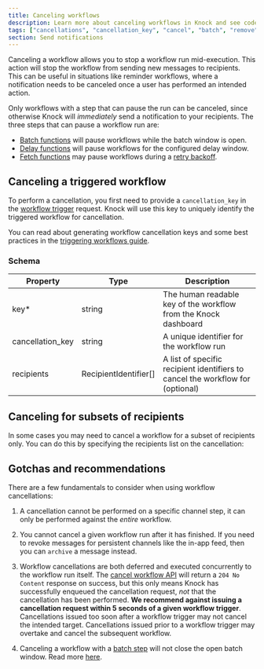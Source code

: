```yaml
---
title: Canceling workflows
description: Learn more about canceling workflows in Knock and see code examples to get started.
tags: ["cancellations", "cancellation_key", "cancel", "batch", "remove"]
section: Send notifications
---
```


Canceling a workflow allows you to stop a workflow run mid-execution. This action will stop the workflow from sending new messages to recipients. This can be useful in situations like reminder workflows, where a notification needs to be canceled once a user has performed an intended action.

Only workflows with a step that can pause the run can be canceled, since otherwise Knock will _immediately_ send a notification to your recipients. The three steps that can pause a workflow run are:

- [Batch functions](/send-notifications/designing-workflows/batch-function) will pause workflows while the batch window is open.
- [Delay functions](/send-notifications/designing-workflows/delay-function) will pause workflows for the configured delay window.
- [Fetch functions](/send-notifications/designing-workflows/fetch-function) may pause workflows during a [retry backoff](/send-notifications/designing-workflows/fetch-function#error-handling).

## Canceling a triggered workflow

To perform a cancellation, you first need to provide a `cancellation_key` in the [workflow trigger](/send-notifications/triggering-workflows) request. Knock will use this key to uniquely identify the triggered workflow for cancellation.

You can read about generating workflow cancellation keys and some best practices in the [triggering workflows guide](/send-notifications/triggering-workflows/api#generating-a-cancellation-key).

<MultiLangCodeBlock
  snippet="workflows.cancel"
  title="Canceling a triggered workflow"
/>

### Schema

| Property         | Type                  | Description                                                                    |
| ---------------- | --------------------- | ------------------------------------------------------------------------------ |
| key\*            | string                | The human readable key of the workflow from the Knock dashboard                |
| cancellation_key | string                | A unique identifier for the workflow run                                       |
| recipients       | RecipientIdentifier[] | A list of specific recipient identifiers to cancel the workflow for (optional) |

## Canceling for subsets of recipients

In some cases you may need to cancel a workflow for a subset of recipients only. You can do this by specifying the recipients list on the cancellation:

<MultiLangCodeBlock
  snippet="workflows.cancel-with-recipients"
  title="Canceling for subsets of recipients"
/>

## Gotchas and recommendations

There are a few fundamentals to consider when using workflow cancellations:

1. A cancellation cannot be performed on a specific channel step, it can only be performed against the _entire_ workflow.

2. You cannot cancel a given workflow run after it has finished. If you need to revoke messages for persistent channels like the in-app feed, then you can `archive` a message instead.

3. Workflow cancellations are both deferred and executed concurrently to the workflow run itself. The [cancel workflow API](/reference#cancel-workflow) will return a `204 No Content` response on success, but this only means Knock has successfully enqueued the cancellation request, _not_ that the cancellation has been performed. **We recommend against issuing a cancellation request within 5 seconds of a given workflow trigger**. Cancellations issued too soon after a workflow trigger may not cancel the intended target. Cancellations issued prior to a workflow trigger may overtake and cancel the subsequent workflow.

4. Canceling a workflow with a [batch step](/send-notifications/designing-workflows/batch-function) will not close the open batch window. Read more [here](/designing-workflows/batch-function#using-workflow-cancellation-with-batches).
